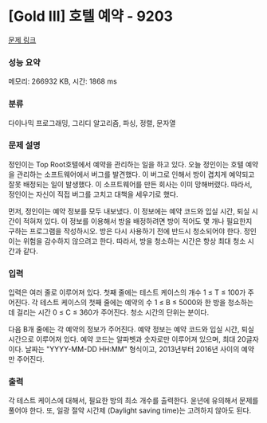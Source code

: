 # [Gold III] 호텔 예약 - 9203 

[문제 링크](https://www.acmicpc.net/problem/9203) 

### 성능 요약

메모리: 266932 KB, 시간: 1868 ms

### 분류

다이나믹 프로그래밍, 그리디 알고리즘, 파싱, 정렬, 문자열

### 문제 설명

<p>정인이는 Top Root호텔에서 예약을 관리하는 일을 하고 있다. 오늘 정인이는 호텔 예약을 관리하는 소프트웨어에서 버그를 발견했다. 이 버그로 인해서 방이 겹치게 예약되고 잘못 배정되는 일이 발생했다. 이 소프트웨어를 만든 회사는 이미 망해버렸다. 따라서, 정인이는 자신이 직접 버그를 고치고 대책을 세우기로 했다.</p>

<p>먼저, 정인이는 예약 정보를 모두 내보냈다. 이 정보에는 예약 코드와 입실 시간, 퇴실 시간이 적혀져 있다. 이 정보를 이용해서 방을 배정하려면 방이 적어도 몇 개나 필요한지 구하는 프로그램을 작성하시오. 방은 다시 사용하기 전에 반드시 청소되어야 한다. 정인이는 위험을 감수하지 않으려고 한다. 따라서, 방을 청소하는 시간은 항상 최대 청소 시간과 같다.</p>

### 입력 

 <p>입력은 여러 줄로 이루어져 있다. 첫째 줄에는 테스트 케이스의 개수 1 ≤ T ≤ 100가 주어진다. 각 테스트 케이스의 첫째 줄에는 예약의 수 1 ≤ B ≤ 5000와 한 방을 청소하는데 걸리는 시간 0 ≤ C ≤ 360가 주어진다. 청소 시간의 단위는 분이다.</p>

<p>다음 B개 줄에는 각 예약의 정보가 주어진다. 예약 정보는 예약 코드와 입실 시간, 퇴실 시간으로 이루어져 있다. 예약 코드는 알파벳과 숫자로만 이루어져 있으며, 최대 20글자이다. 날짜는 "YYYY-MM-DD HH:MM" 형식이고, 2013년부터 2016년 사이의 예약만 주어진다.</p>

### 출력 

 <p>각 테스트 케이스에 대해서, 필요한 방의 최소 개수를 출력한다. 윤년에 유의해서 문제를 풀어야 한다. 또, 일광 절약 시간제 (Daylight saving time)는 고려하지 않아도 된다. </p>

